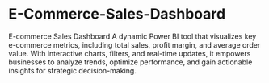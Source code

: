 # E-Commerce-Sales-Dashboard
E-commerce Sales Dashboard A dynamic Power BI tool that visualizes key e-commerce metrics, including total sales, profit margin, and average order value. With interactive charts, filters, and real-time updates, it empowers businesses to analyze trends, optimize performance, and gain actionable insights for strategic decision-making.
